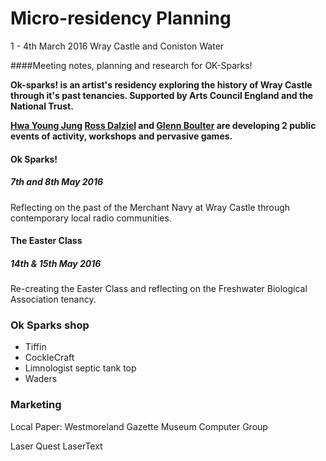 # Micro-residency Planning 
1 - 4th March 2016 Wray Castle and Coniston Water

####Meeting notes, planning and research for OK-Sparks! 

**Ok-sparks! is an artist's residency exploring the history of Wray Castle through it's past tenancies. Supported by Arts Council England and the National Trust.** 

**[Hwa Young Jung](http://slyrabbit.net/) [Ross Dalziel](http://cheapjack.org.uk) and [Glenn Boulter](http://glennboulter.net/) are developing 2 public events of activity, workshops and pervasive games.**

#### Ok Sparks!
##### 7th and 8th May 2016
Reflecting on the past of the Merchant Navy at Wray Castle through contemporary local radio communities.

#### The Easter Class
##### 14th & 15th May 2016
Re-creating the Easter Class and reflecting on the Freshwater Biological Association tenancy. 


### Ok Sparks shop
 * Tiffin
 * CockleCraft
 * Limnologist septic tank top
 * Waders



### Marketing

Local Paper: Westmoreland Gazette
Museum Computer Group


Laser Quest
LaserText






